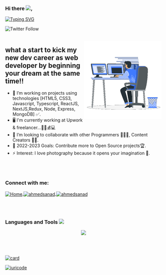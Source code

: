 ### Hi there <img src="https://media.giphy.com/media/hvRJCLFzcasrR4ia7z/giphy.gif" width="35">, 

<a href="https://ahmedsanad.net"><img src="https://readme-typing-svg.herokuapp.com?font=Fira+Code&weight=600&size=25&pause=1000&center=true&width=600&lines=My+name+is+Ahmed+Sanad+%5BWittyCoder%5D" alt="Typing SVG" /></a>

<!-- I'm Ahmed-Sanad [WittyCoder][website] -->


![Twitter Follow](https://img.shields.io/twitter/follow/ahmedsanad1188?color=1DA1F2&logo=twitter&style=for-the-badge)
<br />
<br />

<picture> <img align="right" src="https://github.com/0xAbdulKhalid/0xAbdulKhalid/raw/main/assets/mdImages/Right_Side.gif" width = 250px></picture>

## what a start to kick my new dev career as web developer by beginning your dream at the same time!!

- 🔭 I’m working on projects using technologies [HTML5, CSS3, Javascript, Typescript, ReactJS, NextJS,Redux, Node, Express, MongoDB] ✅.
- 🖥 I'm currently working at Upwork & freelancer...👨🏽💰💻
- 🤝 I’m looking to collaborate with other  Programmers 👨🏽‍💻, Content Creators ✍🏼.
- 🥅 2022-2023 Goals: Contribute more to Open Source projects🏆.
- ⚡ Interest: I love photography because it opens your imagination 📸.
<br />
<br />

### Connect with me:

<a href="https://ahmedsanad.net/"><img align="center" 
  src="https://img.shields.io/website?down_message=offline&style=for-the-badge&up_message=online&url=https://ahmedsanad.net/" height="25"
  alt="Home" />
</a>
<a href="https://www.linkedin.com/in/ahmed-ibrahim-2a0220110/" target="blank"><img align="center"
  src="https://img.shields.io/badge/linkedin-%231DA1F2.svg?style=for-the-badge&logo=linkedin&logoColor=white"
  alt="ahmedsanad" height="30"/>
</a>
<a href="https://twitter.com/ahmedsanad1188" target="blank"><img align="center"
  src="https://img.shields.io/badge/twitter-1DA1F2.svg?style=for-the-badge&logo=twitter&logoColor=white"
  alt="ahmedsanad" height="30"/>
</a>
<!-- 
[<img align="left" alt="ahmedsanad.net" width="22px" src="https://raw.githubusercontent.com/iconic/open-iconic/master/svg/globe.svg" />][website]
[<img align="left" alt="WittyCoder | YouTube" width="22px" src="https://cdn.jsdelivr.net/npm/simple-icons@v3/icons/youtube.svg" />][youtube]
[<img align="left" alt="WittyCoder | Twitter" width="22px" src="https://cdn.jsdelivr.net/npm/simple-icons@v3/icons/twitter.svg" />][twitter]
[<img align="left" alt="WittyCoder | LinkedIn" width="22px" src="https://cdn.jsdelivr.net/npm/simple-icons@v3/icons/linkedin.svg" />][linkedin] -->
<br />
<br />

<div align="center">
  <h3 align="left">Languages and Tools <img src = "https://media2.giphy.com/media/QssGEmpkyEOhBCb7e1/giphy.gif?cid=ecf05e47a0n3gi1bfqntqmob8g9aid1oyj2wr3ds3mg700bl&rid=giphy.gif" width = 32px></h3>
 <p align="center">
  <a href="https://skillicons.dev">
    <img src="https://skillicons.dev/icons?i=html,css,sass,js,react,vite,nextjs,ts,prisma,jest,redux,bootstrap,materialui,tailwind,nodejs,express,mongodb,firebase,heroku,netlify,git,github,c,linux,bash,vscode,figma,xd,markdown,nestjs,azure" />
  </a>
</p>
</div>
<br />
<br />


<!-- ![Ahmed Sanad-GitHub stats](https://github-readme-stats.vercel.app/api?username=ahmedsanad88&show_icons=true&theme=tokyonight) -->

[![card](https://github-readme-stats.vercel.app/api?username=ahmedsanad88&theme=dracula&show_icons=true)](https://github.com/ahmedsanad88/github-readme-stats)

[![iuricode](https://github-readme-stats.vercel.app/api/top-langs/?username=ahmedsanad88&hide=css&layout=compact&theme=dracula)](https://github.com/ahmedsanad88/github-readme-stats)

<!-- 
<a href="https://github.com/ahmedsanad88/">
  <img width="45%" src="https://github-profile-summary-cards.vercel.app/api/cards/repos-per-language?username=ahmedsanad88&theme=gruvbox&layout=compact&hide_border=true"
  alt="ahmedsanad88 :: Top Langs by repo" />
  <img width="45%" src="https://github-profile-summary-cards.vercel.app/api/cards/most-commit-language?username=ahmedsanad88&theme=gruvbox&layout=compact&hide_border=true"
  alt="ahmedsanad88 :: Top Langs by commit" />
</a>
-->

[Website]: https://ahmedsanad.net/
[twitter]: https://twitter.com/ahmedsanad1188
[youtube]: https://www.youtube.com/channel/UCLQEon2Jx_GiFHnWK6gZ_cw
[linkedin]: https://www.linkedin.com/in/ahmed-ibrahim-2a0220110/
